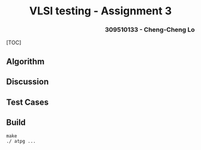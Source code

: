 <h1 align=center> VLSI testing - Assignment 3 </h1>

<h3 align="right"> 309510133 - Cheng-Cheng Lo </h3>

[TOC]

## Algorithm









## Discussion







## Test Cases





## Build

```
make
./ atpg ...
```


